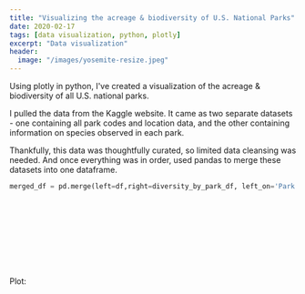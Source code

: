 ```yaml
---
title: "Visualizing the acreage & biodiversity of U.S. National Parks"
date: 2020-02-17
tags: [data visualization, python, plotly]
excerpt: "Data visualization"
header:
  image: "/images/yosemite-resize.jpeg"
---
```

Using plotly in python, I've created a visualization of the acreage & biodiversity of all U.S. national parks.

I pulled the data from the Kaggle website. It came as two separate datasets - one containing all park codes and location data, and the other containing information on species observed in each park. 

Thankfully, this data was thoughtfully curated, so limited data cleansing was needed. And once everything was in order, used pandas to merge these datasets into one dataframe. 

```python
merged_df = pd.merge(left=df,right=diversity_by_park_df, left_on='Park Code', right_on='Park Code')
```

Plot:
![alt text](C:/Users/tammy/OneDrive/Desktop/tammydiehl.github.io/images/Acreage.html)